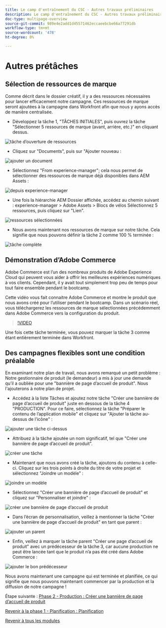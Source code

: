 ```yaml
---
title: Le camp d'entraînement du CSC - Autres travaux préliminaires
description: Le camp d'entraînement du CSC - Autres travaux préliminaires
doc-type: multipage-overview
source-git-commit: 989e4e2add1d45571462eccaeebcbe66a77291db
workflow-type: tm+mt
source-wordcount: '478'
ht-degree: 0%

---
```


# Autres prétâches

## Sélection de ressources de marque

Comme décrit dans le dossier créatif, il y a des ressources nécessaires pour lancer efficacement notre campagne. Ces ressources de marque seront ajoutées à la campagne dans Workfront afin que nous y ayons accès de manière centralisée.

- Développez la tâche 1, &quot;TÂCHES INITIALES&quot;, puis ouvrez la tâche &quot;Sélectionner 5 ressources de marque (avant, arrière, etc.)&quot; en cliquant dessus.

![tâche d’ouverture de ressources](./images/wf-open-assets-task.png)

- Cliquez sur &quot;Documents&quot;, puis sur &quot;Ajouter nouveau :

![ajouter un document](./images/wf-add-new-doc.png)

- Sélectionnez &quot;From experience-manager&quot;; cela nous permet de sélectionner des ressources de marque déjà disponibles dans AEM Assets :

![depuis experience-manager](./images/wf-from-aem.png)

- Une fois la hiérarchie AEM Dossier affichée, accédez au chemin suivant : experience-manager > Adobe Assets > Blocs de vélos Sélectionnez 5 ressources, puis cliquez sur &quot;Lien&quot;.

![ressources sélectionnées](./images/selected-assets.png)

- Nous avons maintenant nos ressources de marque sur notre tâche. Cela signifie que nous pouvons définir la tâche 2 comme 100 % terminée :

![tâche complète](./images/wf-task-2-complete.png)


## Démonstration d’Adobe Commerce

Adobe Commerce est l’un des nombreux produits de Adobe Experience Cloud qui peuvent vous aider à offrir les meilleures expériences numériques à vos clients. Cependant, il y avait tout simplement trop peu de temps pour tout faire ensemble pendant le bootcamp.

Cette vidéo vous fait connaitre Adobe Commerce et montre le produit que nous avons créé pour l’utiliser pendant le bootcamp. Dans un scénario réel, vous téléchargerez les ressources de marque sélectionnées précédemment dans Adobe Commerce vers la configuration du produit.

>[!VIDEO](https://video.tv.adobe.com/v/3418945?quality=12&learn=on)

Une fois cette tâche terminée, vous pouvez marquer la tâche 3 comme étant entièrement terminée dans Workfront.

## Des campagnes flexibles sont une condition préalable

En examinant notre plan de travail, nous avons remarqué un petit problème : Notre gestionnaire de produit (le demandeur) a mis à jour une demande qu’il a oubliée pour une &quot;bannière de page d’accueil de produit&quot;.  Nous l&#39;ajouterons à notre plan de projet.

- Accédez à la liste Tâches et ajoutez notre tâche &quot;Créer une bannière de page d’accueil de produit&quot; juste en dessous de la tâche 4 &quot;PRODUCTION&quot;. Pour ce faire, sélectionnez la tâche &quot;Préparer le contenu de l’application mobile&quot; et cliquez sur &quot;Ajouter la tâche au-dessus de l’icône&quot; :

![ajouter une tâche ci-dessus](./images/wf-add-task-above.png)

- Attribuez à la tâche ajoutée un nom significatif, tel que &quot;Créer une bannière de page d’accueil de produit&quot;.

![créer une tâche](./images/wf-create-banner.png)

- Maintenant que nous avons créé la tâche, ajoutons du contenu à celle-ci. Cliquez sur les trois points à droite du titre de votre projet et sélectionnez &quot;Joindre un modèle&quot; :

![joindre un modèle](./images/wf-attach-template.png)

- Sélectionnez &quot;Créer une bannière de page d’accueil de produit&quot; et cliquez sur &quot;Personnaliser et joindre&quot; :

![créer une bannière de page d’accueil de produit](./images/wf-homepage-banner.png)

- Dans l’écran de personnalisation, veillez à mentionner la tâche &quot;Créer une bannière de page d’accueil de produit&quot; en tant que parent :

![ajouter un parent](./images/wf-create-banner-parent.png)

- Enfin, veillez à marquer la tâche parent &quot;Créer une page d’accueil de produit&quot; avec un prédécesseur de la tâche 3, car aucune production ne peut être lancée tant que le produit n’a pas été créé dans Adobe Commerce :

![ajouter le bon prédécesseur](./images/wf-predecessor.png)

Nous avons maintenant une campagne qui est terminée et planifiée, ce qui signifie que nous pouvons maintenant commencer par la production et la diffusion de notre campagne !


Étape suivante : [Phase 2 - Production : Créer une bannière de page d’accueil de produit](../production/banner.md)

[Revenir à la phase 1 - Planification : Planification](./planning.md)

[Revenir à tous les modules](../../overview.md)